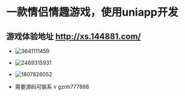 # 一款情侣情趣游戏，使用uniapp开发 #

## 游戏体验地址 http://xs.144881.com/ ##

+ ![3641111459](https://github.com/lllbbbmmm/fei/assets/48704531/6301b350-23ce-40f5-84a3-18317ff8d52e) 
+ ![2469315931](https://github.com/lllbbbmmm/fei/assets/48704531/63379de0-fbdb-4d3d-8ca5-fb4e3cac55e3) 
+ ![1807826052](https://github.com/lllbbbmmm/fei/assets/48704531/ed7cc3e2-0953-41a6-a2f8-c2e532b962ae) 

+ 需要源码可联系 v gznh777888
